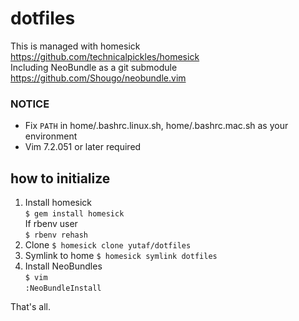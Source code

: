 # dotfiles

This is managed with homesick  
https://github.com/technicalpickles/homesick  
Including NeoBundle as a git submodule  
https://github.com/Shougo/neobundle.vim 
### NOTICE ###
* Fix `PATH` in home/.bashrc.linux.sh, home/.bashrc.mac.sh as your environment
* Vim 7.2.051 or later required

## how to initialize
1. Install homesick  
  `$ gem install homesick`  
  If rbenv user  
  `$ rbenv rehash`
2. Clone
  `$ homesick clone yutaf/dotfiles`
3. Symlink to home
  `$ homesick symlink dotfiles`
4. Install NeoBundles  
  `$ vim`  
  `:NeoBundleInstall`

That's all.

